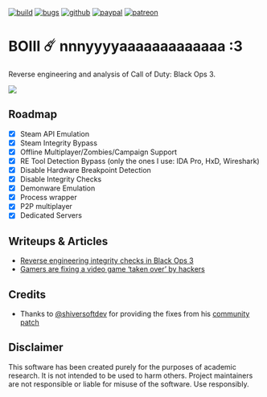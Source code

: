 [![build](https://img.shields.io/github/actions/workflow/status/momo5502/boiii/build.yml?branch=main&label=Build&logo=github)](https://github.com/momo5502/boiii/actions)
[![bugs](https://img.shields.io/github/issues/momo5502/boiii/bug?label=Bugs)](https://github.com/momo5502/boiii/issues?q=is%3Aissue+is%3Aopen+label%3Abug)
[![github](https://img.shields.io/badge/GitHub-support-c96198.svg?logo=github)](https://github.com/sponsors/momo5502)
[![paypal](https://img.shields.io/badge/PayPal-support-blue.svg?logo=paypal)](https://paypal.me/momo5502)
[![patreon](https://img.shields.io/badge/Patreon-support-red.svg?logo=patreon)](https://www.patreon.com/xlabsproject)


# BOIII ☄️ nnnyyyyaaaaaaaaaaaaa :3

Reverse engineering and analysis of Call of Duty: Black Ops 3.

<img src="https://encrypted-tbn0.gstatic.com/images?q=tbn:ANd9GcQeSXYzQITJrcjiifN1nqX1fsVE7VwLZ3vl2g&usqp=CAU">

## Roadmap

- [x] Steam API Emulation
- [x] Steam Integrity Bypass
- [x] Offline Multiplayer/Zombies/Campaign Support
- [x] RE Tool Detection Bypass (only the ones I use: IDA Pro, HxD, Wireshark)
- [x] Disable Hardware Breakpoint Detection
- [x] Disable Integrity Checks
- [x] Demonware Emulation
- [x] Process wrapper
- [x] P2P multiplayer
- [x] Dedicated Servers

## Writeups & Articles

- <a href="https://momo5502.com/posts/2022-11-17-reverse-engineering-integrity-checks-in-black-ops-3/">Reverse engineering integrity checks in Black Ops 3</a>
- <a href="https://techcrunch.com/2023/02/28/gamers-are-fixing-a-video-game-taken-over-by-hackers/">Gamers are fixing a video game ‘taken over’ by hackers</a>

## Credits

- Thanks to <a href="https://github.com/shiversoftdev">@shiversoftdev</a> for providing the fixes from his <a href="https://github.com/shiversoftdev/t7patch">community patch</a>

## Disclaimer

This software has been created purely for the purposes of
academic research. It is not intended to be used to harm
others. Project maintainers are not responsible or
liable for misuse of the software. Use responsibly.

